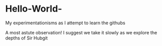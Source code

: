 # Hello-World-
My experimentationisms as I attempt to learn the githubs


A most astute observation! I suggest we take it slowly as we explore the depths of Sir Hubgit
